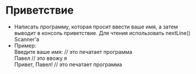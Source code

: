 # Приветствие

 - Написать программу, которая просит ввести ваше имя, а
затем выводит в консоль приветствие. Для чтения
использовать nextLine() Scanner’а
 - Пример:  
Введите ваше имя: // это печатает программа  
Павел // это ввожу я  
Привет, Павел! // это печатает программа